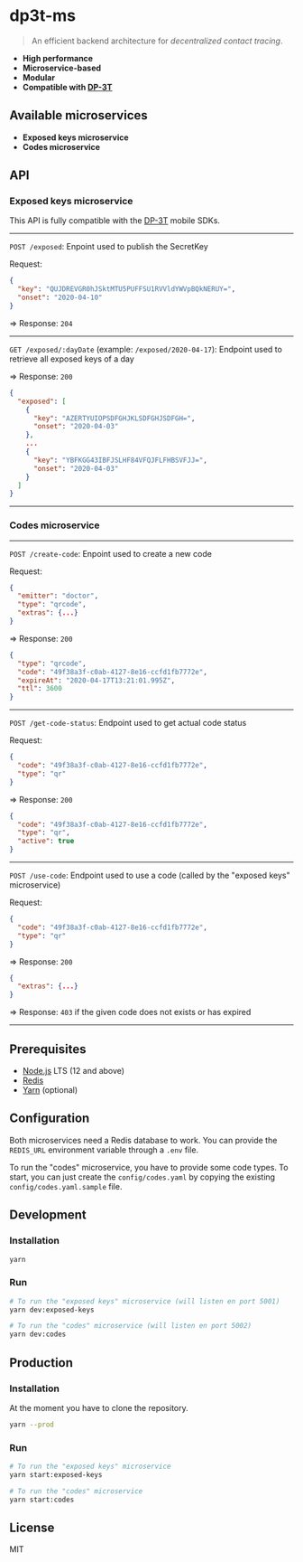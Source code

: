 # dp3t-ms

> An efficient backend architecture for _decentralized contact tracing_.

- **High performance**
- **Microservice-based**
- **Modular**
- **Compatible with [DP-3T](https://github.com/DP-3T/documents)**

## Available microservices

- **Exposed keys microservice**
- **Codes microservice**

## API

### Exposed keys microservice

This API is fully compatible with the [DP-3T](https://github.com/DP-3T) mobile SDKs.

---

`POST /exposed`: Enpoint used to publish the SecretKey

Request:

```json
{
  "key": "QUJDREVGR0hJSktMTU5PUFFSU1RVVldYWVpBQkNERUY=",
  "onset": "2020-04-10"
}
```

=> Response: `204`

---

`GET /exposed/:dayDate` (example: `/exposed/2020-04-17`): Endpoint used to retrieve all exposed keys of a day

 => Response: `200`

```json
{
  "exposed": [
    {
      "key": "AZERTYUIOPSDFGHJKLSDFGHJSDFGH=",
      "onset": "2020-04-03"
    },
    ...
    {
      "key": "YBFKGG43IBFJSLHF84VFQJFLFHBSVFJJ=",
      "onset": "2020-04-03"
    }
  ]
}
```

---

### Codes microservice

---

`POST /create-code`: Enpoint used to create a new code

Request:

```json
{
  "emitter": "doctor",
  "type": "qrcode",
  "extras": {...}
}
```

=> Response: `200`

```json
{
  "type": "qrcode",
  "code": "49f38a3f-c0ab-4127-8e16-ccfd1fb7772e",
  "expireAt": "2020-04-17T13:21:01.995Z",
  "ttl": 3600
}
```

---

`POST /get-code-status`: Endpoint used to get actual code status

Request:

```json
{
  "code": "49f38a3f-c0ab-4127-8e16-ccfd1fb7772e",
  "type": "qr"
}
```

=> Response: `200`

```json
{
  "code": "49f38a3f-c0ab-4127-8e16-ccfd1fb7772e",
  "type": "qr",
  "active": true
}
```

---

`POST /use-code`: Endpoint used to use a code (called by the "exposed keys" microservice)

Request:

```json
{
  "code": "49f38a3f-c0ab-4127-8e16-ccfd1fb7772e",
  "type": "qr"
}
```

=> Response: `200`

```json
{
  "extras": {...}
}
```

=> Response: `403` if the given code does not exists or has expired

---

## Prerequisites

- [Node.js](https://nodejs.org) LTS (12 and above)
- [Redis](https://redis.io)
- [Yarn](https://yarnpkg.com) (optional)

## Configuration

Both microservices need a Redis database to work. You can provide the `REDIS_URL` environment variable through a `.env` file.

To run the "codes" microservice, you have to provide some code types. To start, you can just create the `config/codes.yaml` by copying the existing `config/codes.yaml.sample` file.

## Development

### Installation

```bash
yarn
```

### Run

```bash
# To run the "exposed keys" microservice (will listen en port 5001)
yarn dev:exposed-keys

# To run the "codes" microservice (will listen en port 5002)
yarn dev:codes
```

## Production

### Installation

At the moment you have to clone the repository.

```bash
yarn --prod
```

### Run

```bash
# To run the "exposed keys" microservice
yarn start:exposed-keys

# To run the "codes" microservice
yarn start:codes
```

## License

MIT
